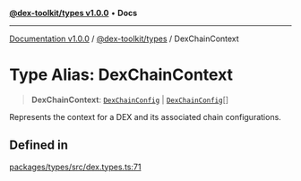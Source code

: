 [**@dex-toolkit/types v1.0.0**](../README.md) • **Docs**

***

[Documentation v1.0.0](../../../packages.md) / [@dex-toolkit/types](../README.md) / DexChainContext

# Type Alias: DexChainContext

> **DexChainContext**: [`DexChainConfig`](DexChainConfig.md) \| [`DexChainConfig`](DexChainConfig.md)[]

Represents the context for a DEX and its associated chain configurations.

## Defined in

[packages/types/src/dex.types.ts:71](https://github.com/niZmosis/dex-toolkit/blob/3d8b41b44787b30fbea5de3ab4737662ffb61bc8/packages/types/src/dex.types.ts#L71)
